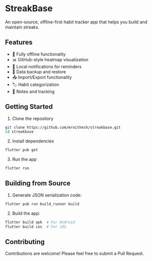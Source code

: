 # StreakBase

An open-source, offline-first habit tracker app that helps you build and maintain streaks.

## Features

- 📱 Fully offline functionality
- 📊 GitHub-style heatmap visualization
- 🔔 Local notifications for reminders
- 💾 Data backup and restore
- 📤 Import/Export functionality
- 🏷️ Habit categorization
- 📝 Notes and tracking

## Getting Started

1. Clone the repository
```bash
git clone https://github.com/mrnithesh/streakbase.git
cd streakbase
```

2. Install dependencies
```bash
flutter pub get
```

3. Run the app
```bash
flutter run
```

## Building from Source

1. Generate JSON serialization code:
```bash
flutter pub run build_runner build
```

2. Build the app:
```bash
flutter build apk  # For Android
flutter build ios  # For iOS
```

## Contributing

Contributions are welcome! Please feel free to submit a Pull Request.
